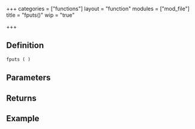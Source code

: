 +++
categories = ["functions"]
layout = "function"
modules = ["mod_file"]
title = "fputs()"
wip = "true"

+++

## Definition

    fputs ( )

## Parameters

## Returns

## Example

```
```
